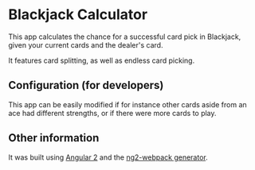 # Blackjack Calculator #

This app calculates the chance for a successful card pick in Blackjack, given your current cards and the dealer's card.

It features card splitting, as well as endless card picking.


## Configuration (for developers) ##

This app can be easily modified if for instance other cards aside from an ace had different strengths, or if there were more cards to play.

## Other information ##

It was built using [Angular 2](https://angular.io/) and the [ng2-webpack generator](https://github.com/cmelion/generator-ng2-webpack/).